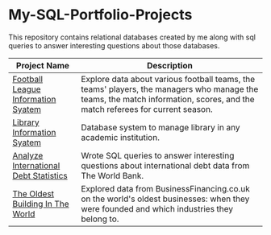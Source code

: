 # My-SQL-Portfolio-Projects
This repository contains relational databases created by me along with sql queries to answer interesting questions about those databases.

Project Name  | Description
------------- | -------------
[Football League Information Syatem](https://github.com/Satvik-ai/My-SQL-Portfolio/tree/master/1_Football_league_info_DB)  | Explore data about various football teams, the teams' players, the managers who manage the teams, the match information, scores, and the match referees for current season. 
[Library Information Syatem](https://github.com/Satvik-ai/My-SQL-Portfolio/tree/master/2_Library_info_DB)  | Database system to manage library in any academic institution. 
[Analyze International Debt Statistics](https://github.com/Satvik-ai/My-SQL-Portfolio/tree/master/3_International_debtDB)  | Wrote SQL queries to answer interesting questions about international debt data from The World Bank.
[The Oldest Building In The World](https://github.com/)  | Explored data from BusinessFinancing.co.uk on the world's oldest businesses: when they were founded and which industries they belong to.
